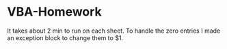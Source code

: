 # VBA-Homework


It takes about 2 min to run on each sheet. To handle the zero entries I made an exception block to change them to $1. 

